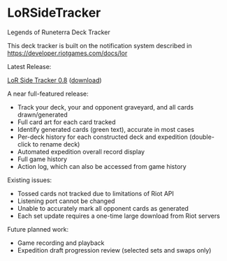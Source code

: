 # LoRSideTracker
Legends of Runeterra Deck Tracker

This deck tracker is built on the notification system described in https://developer.riotgames.com/docs/lor

Latest Release:

<a href="https://github.com/ronbos/LoRSideTracker/releases/tag/0.8">LoR Side Tracker 0.8</a> (<a href="https://github.com/ronbos/LoRSideTracker/releases/download/0.8/LoRSideTracker.zip">download</a>)

A near full-featured release:
- Track your deck, your and opponent graveyard, and all cards drawn/generated
- Full card art for each card tracked
- Identify generated cards (green text), accurate in most cases
- Per-deck history for each constructed deck and expedition (double-click to rename deck)
- Automated expedition overall record display
- Full game history
- Action log, which can also be accessed from game history

Existing issues:
- Tossed cards not tracked due to limitations of Riot API
- Listening port cannot be changed
- Unable to accurately mark all opponent cards as generated
- Each set update requires a one-time large download from Riot servers

Future planned work:
- Game recording and playback
- Expedition draft progression review (selected sets and swaps only)
